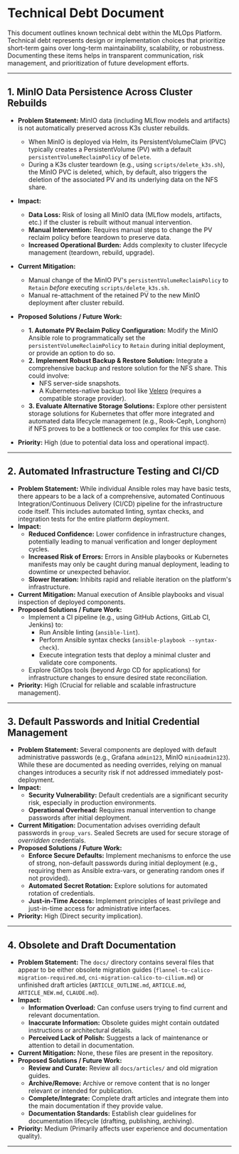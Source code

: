 # Technical Debt Document

This document outlines known technical debt within the MLOps Platform. Technical debt represents design or implementation choices that prioritize short-term gains over long-term maintainability, scalability, or robustness. Documenting these items helps in transparent communication, risk management, and prioritization of future development efforts.

---

## 1. MinIO Data Persistence Across Cluster Rebuilds

*   **Problem Statement:** MinIO data (including MLflow models and artifacts) is not automatically preserved across K3s cluster rebuilds.
    *   When MinIO is deployed via Helm, its PersistentVolumeClaim (PVC) typically creates a PersistentVolume (PV) with a default `persistentVolumeReclaimPolicy` of `Delete`.
    *   During a K3s cluster teardown (e.g., using `scripts/delete_k3s.sh`), the MinIO PVC is deleted, which, by default, also triggers the deletion of the associated PV and its underlying data on the NFS share.

*   **Impact:**
    *   **Data Loss:** Risk of losing all MinIO data (MLflow models, artifacts, etc.) if the cluster is rebuilt without manual intervention.
    *   **Manual Intervention:** Requires manual steps to change the PV reclaim policy before teardown to preserve data.
    *   **Increased Operational Burden:** Adds complexity to cluster lifecycle management (teardown, rebuild, upgrade).

*   **Current Mitigation:**
    *   Manual change of the MinIO PV's `persistentVolumeReclaimPolicy` to `Retain` *before* executing `scripts/delete_k3s.sh`.
    *   Manual re-attachment of the retained PV to the new MinIO deployment after cluster rebuild.

*   **Proposed Solutions / Future Work:**
    *   **1. Automate PV Reclaim Policy Configuration:** Modify the MinIO Ansible role to programmatically set the `persistentVolumeReclaimPolicy` to `Retain` during initial deployment, or provide an option to do so.
    *   **2. Implement Robust Backup & Restore Solution:** Integrate a comprehensive backup and restore solution for the NFS share. This could involve:
        *   NFS server-side snapshots.
        *   A Kubernetes-native backup tool like [Velero](https://velero.io/) (requires a compatible storage provider).
    *   **3. Evaluate Alternative Storage Solutions:** Explore other persistent storage solutions for Kubernetes that offer more integrated and automated data lifecycle management (e.g., Rook-Ceph, Longhorn) if NFS proves to be a bottleneck or too complex for this use case.

*   **Priority:** High (due to potential data loss and operational impact).

---

## 2. Automated Infrastructure Testing and CI/CD

*   **Problem Statement:** While individual Ansible roles may have basic tests, there appears to be a lack of a comprehensive, automated Continuous Integration/Continuous Delivery (CI/CD) pipeline for the infrastructure code itself. This includes automated linting, syntax checks, and integration tests for the entire platform deployment.
*   **Impact:**
    *   **Reduced Confidence:** Lower confidence in infrastructure changes, potentially leading to manual verification and longer deployment cycles.
    *   **Increased Risk of Errors:** Errors in Ansible playbooks or Kubernetes manifests may only be caught during manual deployment, leading to downtime or unexpected behavior.
    *   **Slower Iteration:** Inhibits rapid and reliable iteration on the platform's infrastructure.
*   **Current Mitigation:** Manual execution of Ansible playbooks and visual inspection of deployed components.
*   **Proposed Solutions / Future Work:**
    *   Implement a CI pipeline (e.g., using GitHub Actions, GitLab CI, Jenkins) to:
        *   Run Ansible linting (`ansible-lint`).
        *   Perform Ansible syntax checks (`ansible-playbook --syntax-check`).
        *   Execute integration tests that deploy a minimal cluster and validate core components.
    *   Explore GitOps tools (beyond Argo CD for applications) for infrastructure changes to ensure desired state reconciliation.
*   **Priority:** High (Crucial for reliable and scalable infrastructure management).

---

## 3. Default Passwords and Initial Credential Management

*   **Problem Statement:** Several components are deployed with default administrative passwords (e.g., Grafana `admin123`, MinIO `minioadmin123`). While these are documented as needing overrides, relying on manual changes introduces a security risk if not addressed immediately post-deployment.
*   **Impact:**
    *   **Security Vulnerability:** Default credentials are a significant security risk, especially in production environments.
    *   **Operational Overhead:** Requires manual intervention to change passwords after initial deployment.
*   **Current Mitigation:** Documentation advises overriding default passwords in `group_vars`. Sealed Secrets are used for secure storage of *overridden* credentials.
*   **Proposed Solutions / Future Work:**
    *   **Enforce Secure Defaults:** Implement mechanisms to enforce the use of strong, non-default passwords during initial deployment (e.g., requiring them as Ansible extra-vars, or generating random ones if not provided).
    *   **Automated Secret Rotation:** Explore solutions for automated rotation of credentials.
    *   **Just-in-Time Access:** Implement principles of least privilege and just-in-time access for administrative interfaces.
*   **Priority:** High (Direct security implication).

---

## 4. Obsolete and Draft Documentation

*   **Problem Statement:** The `docs/` directory contains several files that appear to be either obsolete migration guides (`flannel-to-calico-migration-required.md`, `cni-migration-calico-to-cilium.md`) or unfinished draft articles (`ARTICLE_OUTLINE.md`, `ARTICLE.md`, `ARTICLE_NEW.md`, `CLAUDE.md`).
*   **Impact:**
    *   **Information Overload:** Can confuse users trying to find current and relevant documentation.
    *   **Inaccurate Information:** Obsolete guides might contain outdated instructions or architectural details.
    *   **Perceived Lack of Polish:** Suggests a lack of maintenance or attention to detail in documentation.
*   **Current Mitigation:** None, these files are present in the repository.
*   **Proposed Solutions / Future Work:**
    *   **Review and Curate:** Review all `docs/articles/` and old migration guides.
    *   **Archive/Remove:** Archive or remove content that is no longer relevant or intended for publication.
    *   **Complete/Integrate:** Complete draft articles and integrate them into the main documentation if they provide value.
    *   **Documentation Standards:** Establish clear guidelines for documentation lifecycle (drafting, publishing, archiving).
*   **Priority:** Medium (Primarily affects user experience and documentation quality).

---